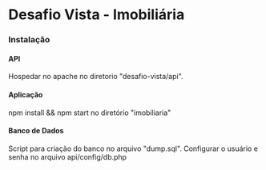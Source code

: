 # Desafio Vista - Imobiliária

### Instalação

#### API

Hospedar no apache no diretorio "desafio-vista/api".

#### Aplicação

npm install && npm start no diretório "imobiliaria"



#### Banco de Dados

Script para criação do banco no arquivo "dump.sql".
Configurar o usuário e senha no arquivo api/config/db.php